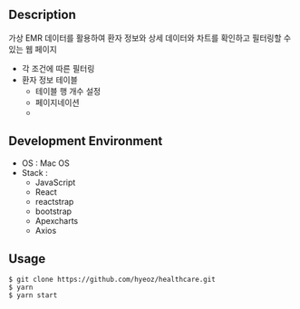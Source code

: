 ## Description

가상 EMR 데이터를 활용하여 환자 정보와 상세 데이터와 차트를 확인하고 필터링할 수 있는 웹 페이지

- 각 조건에 따른 필터링
- 환자 정보 테이블
  - 테이블 행 개수 설정
  - 페이지네이션
  - 

## Development Environment

- OS : Mac OS
- Stack :
  - JavaScript
  - React
  - reactstrap
  - bootstrap
  - Apexcharts
  - Axios

## Usage
~~~
$ git clone https://github.com/hyeoz/healthcare.git
$ yarn
$ yarn start
~~~
